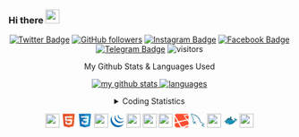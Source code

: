 ### Hi there <img height="25" width="25"  src="https://camo.githubusercontent.com/35d3d11359a49bf12aebb834cc13fd81b95eff4e/68747470733a2f2f6d656469612e67697068792e636f6d2f6d656469612f6876524a434c467a6361737252346961377a2f67697068792e676966">

<div align="center">
 
[![Twitter Badge](http://img.shields.io/badge/-@aldyrifaldi-1ca0f1?style=social&logo=twitter&logoColor=blue&link=https://twitter.com/aldyrifaldi)](https://twitter.com/aldyrifaldi) 
[![GitHub followers](https://img.shields.io/github/followers/aldyrifaldi?label=Follow&style=social)](https://github.com/aldyrifaldi/?tab=follow) 
[![Instagram Badge](https://img.shields.io/badge/-aldyrifaldi06-blue?style=social&logo=Instagram&link=https://www.instagram.com/aldyrifaldi06/)](https://www.instagram.com/aldyrifaldi06/) 
[![Facebook Badge](https://img.shields.io/badge/-aldyrifaldi-blue?style=social&logo=facebook&link=https://www.facebook.com/aldyrifaldi06/)](https://www.facebook.com/aldyrifaldi06/) 
[![Telegram Badge](https://img.shields.io/badge/-aldyrifaldi-blue?style=social&logo=telegram&link=https://www.t.me/aldyrifaldi/)](https://www.t.me/aldyrifaldi/) 
![visitors](https://hit-badger.glitch.me/badge?page_id=aldyrifaldi.aldyrifaldi)


<!-- My GitHub stats with buefy theme ❤️ -->
<p>My Github Stats & Languages Used</p>

<a align="center" href="">
<p align="center">
<img src="https://github-readme-stats.vercel.app/api?username=aldyrifaldi&count_private=true&show_icons=true&theme=light" alt="my github stats" width="420"/>&nbsp;<img src="https://github-readme-stats.vercel.app/api/top-langs/?username=aldyrifaldi&layout=compact&hide=html,css&theme=light" alt="languages" height="165">
</p>
</a>

<details>
    <summary>Coding Statistics</summary> 
    <p align="center">
        <img src="https://wakatime.com/share/@aldyrifaldi/b6eb0e0f-684a-43a2-914e-8e60b6f30b83.svg" width="100%" height="400"/>
    </p>
</details>


<p align="center">

<img src="https://devicon.dev/devicon.git/icons/ubuntu/ubuntu-plain.svg" width="25px" height="25px"/>
<img src="https://github.com/devicons/devicon/blob/master/icons/html5/html5-original.svg" width="25px" height="25px"/>
<img src="https://github.com/devicons/devicon/blob/master/icons/css3/css3-original.svg" width="25px" height="25px"/>
<img src="https://devicon.dev/devicon.git/icons/javascript/javascript-original.svg" width="25px" height="25px"/>
<img src="https://github.com/devicons/devicon/blob/master/icons/jquery/jquery-original.svg" width="25px" height="25px"/>
<img src="https://devicon.dev/devicon.git/icons/vuejs/vuejs-original.svg" width="25px" height="25px"/>
<img src="https://devicon.dev/devicon.git/icons/php/php-original.svg" width="25px" height="25px"/>
<img src="https://devicon.dev/devicon.git/icons/go/go-original.svg" width="25px" height="25px"/>
<img src="https://github.com/devicons/devicon/blob/master/icons/laravel/laravel-plain.svg" width="25px" height="25px"/>
<img src="https://github.com/devicons/devicon/blob/master/icons/mysql/mysql-original.svg" width="25px" height="25px"/>
<img src="https://devicon.dev/devicon.git/icons/android/android-original.svg" width="25px" height="25px"/>
<img src="https://github.com/devicons/devicon/blob/master/icons/docker/docker-original.svg" width="25px" height="25px"/>
<img src="https://devicon.dev/devicon.git/icons/github/github-original.svg" width="25px" height="25px"/>

</p>